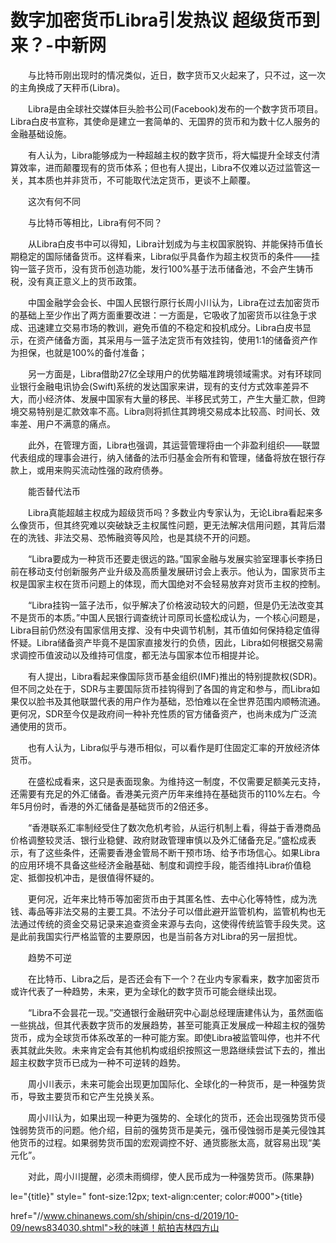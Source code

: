 # 数字加密货币Libra引发热议 超级货币到来？-中新网

　　与比特币刚出现时的情况类似，近日，数字货币又火起来了，只不过，这一次的主角换成了天秤币(Libra)。

　　Libra是由全球社交媒体巨头脸书公司(Facebook)发布的一个数字货币项目。Libra白皮书宣称，其使命是建立一套简单的、无国界的货币和为数十亿人服务的金融基础设施。

　　有人认为，Libra能够成为一种超越主权的数字货币，将大幅提升全球支付清算效率，进而颠覆现有的货币体系；但也有人提出，Libra不仅难以迈过监管这一关，其本质也并非货币，不可能取代法定货币，更谈不上颠覆。

　　这次有何不同

　　与比特币等相比，Libra有何不同？

　　从Libra白皮书中可以得知，Libra计划成为与主权国家脱钩、并能保持币值长期稳定的国际储备货币。这样看来，Libra似乎具备作为超主权货币的条件——挂钩一篮子货币，没有货币创造功能，发行100%基于法币储备池，不会产生铸币税，没有真正意义上的货币政策。

　　中国金融学会会长、中国人民银行原行长周小川认为，Libra在过去加密货币的基础上至少作出了两方面重要改进：一方面是，它吸收了加密货币以往急于求成、迅速建立交易市场的教训，避免币值的不稳定和投机成分。Libra白皮书显示，在资产储备方面，其采用与一篮子法定货币有效挂钩，使用1:1的储备资产作为担保，也就是100%的备付准备；

　　另一方面是，Libra借助27亿全球用户的优势瞄准跨境领域需求。对有环球同业银行金融电讯协会(Swift)系统的发达国家来讲，现有的支付方式效率差异不大，而小经济体、发展中国家有大量的移民、半移民式劳工，产生大量汇款，但跨境交易特别是汇款效率不高。Libra则将抓住其跨境交易成本比较高、时间长、效率差、用户不满意的痛点。

　　此外，在管理方面，Libra也强调，其运营管理将由一个非盈利组织——联盟代表组成的理事会进行，纳入储备的法币归基金会所有和管理，储备将放在银行存款上，或用来购买流动性强的政府债券。

　　能否替代法币

　　Libra真能超越主权成为超级货币吗？多数业内专家认为，无论Libra看起来多么像货币，但其终究难以突破缺乏主权属性问题，更无法解决信用问题，其背后潜在的洗钱、非法交易、恐怖融资等风险，也是其绕不开的问题。

　　“Libra要成为一种货币还要走很远的路。”国家金融与发展实验室理事长李扬日前在移动支付创新服务产业升级及高质量发展研讨会上表示。他认为，国家货币主权是国家主权在货币问题上的体现，而大国绝对不会轻易放弃对货币主权的控制。

　　“Libra挂钩一篮子法币，似乎解决了价格波动较大的问题，但是仍无法改变其不是货币的本质。”中国人民银行调查统计司原司长盛松成认为，一个核心问题是，Libra目前仍然没有国家信用支撑、没有中央调节机制，其币值如何保持稳定值得怀疑。Libra储备资产毕竟不是国家直接发行的负债，因此，Libra如何根据交易需求调控币值波动以及维持可信度，都无法与国家本位币相提并论。

　　有人提出，Libra看起来像国际货币基金组织(IMF)推出的特别提款权(SDR)。但不同之处在于，SDR与主要国际货币挂钩得到了各国的肯定和参与，而Libra如果仅以脸书及其他联盟代表的用户作为基础，恐怕难以在全世界范围内顺畅流通。更何况，SDR至今仅是政府间一种补充性质的官方储备资产，也尚未成为广泛流通使用的货币。

　　也有人认为，Libra似乎与港币相似，可以看作是盯住固定汇率的开放经济体货币。

　　在盛松成看来，这只是表面现象。为维持这一制度，不仅需要足额美元支持，还需要有充足的外汇储备。香港美元资产历年来维持在基础货币的110%左右。今年5月份时，香港的外汇储备是基础货币的2倍还多。

　　“香港联系汇率制经受住了数次危机考验，从运行机制上看，得益于香港商品价格调整较灵活、银行业稳健、政府财政管理审慎以及外汇储备充足。”盛松成表示，有了这些条件，还需要香港金管局不断干预市场、给予市场信心。如果Libra的应用环境不具备这些经济金融基础、制度和调控手段，能否维持Libra价值稳定、抵御投机冲击，是很值得怀疑的。

　　更何况，近年来比特币等加密货币由于其匿名性、去中心化等特性，成为洗钱、毒品等非法交易的主要工具。不法分子可以借此避开监管机构，监管机构也无法通过传统的资金交易记录来追查资金来源与去向，这使得传统监管手段失灵。这是此前我国实行严格监管的主要原因，也是当前各方对Libra的另一层担忧。

　　趋势不可逆

　　在比特币、Libra之后，是否还会有下一个？在业内专家看来，数字加密货币或许代表了一种趋势，未来，更为全球化的数字货币可能会继续出现。

　　“Libra不会昙花一现。”交通银行金融研究中心副总经理唐建伟认为，虽然面临一些挑战，但其代表数字货币的发展趋势，甚至可能真正发展成一种超主权的强势货币，成为全球货币体系改革的一种可能方案。即使Libra被监管叫停，也并不代表其就此失败。未来肯定会有其他机构或组织按照这一思路继续尝试下去的，推出超主权数字货币已成为一种不可逆转的趋势。

　　周小川表示，未来可能会出现更加国际化、全球化的一种货币，是一种强势货币，导致主要货币和它产生兑换关系。

　　周小川认为，如果出现一种更为强势的、全球化的货币，还会出现强势货币侵蚀弱势货币的问题。他介绍，目前的强势货币是美元，强币侵蚀弱币是美元侵蚀其他货币的过程。如果弱势货币国的宏观调控不好、通货膨胀太高，就容易出现“美元化”。

　　对此，周小川提醒，必须未雨绸缪，使人民币成为一种强势货币。(陈果静)

le="{title}" style=" font-size:12px; text-align:center; color:#000">{title}

href="//www.chinanews.com/sh/shipin/cns-d/2019/10-09/news834030.shtml">秋的味道！航拍吉林四方山
